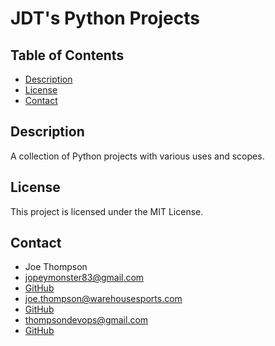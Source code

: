 # JDT's Python Projects

## Table of Contents
- [Description](#description)
- [License](#license)
- [Contact](#contact)

## Description
A collection of Python projects with various uses and scopes.

## License
This project is licensed under the MIT License.

## Contact
- Joe Thompson
- jopeymonster83@gmail.com
- [GitHub](https://github.com/jopeymonster)
- joe.thompson@warehousesports.com
- [GitHub](https://github.com/JoeWarehouseSports)
- thompsondevops@gmail.com
- [GitHub](https://github.com/ThompsonDevOps)

